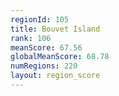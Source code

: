 ```yaml
---
regionId: 105
title: Bouvet Island
rank: 106
meanScore: 67.56
globalMeanScore: 68.78
numRegions: 220
layout: region_score
---
```


